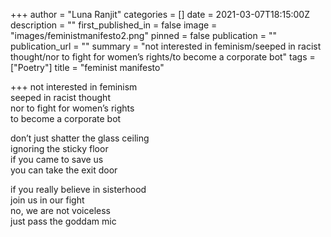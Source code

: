 +++
author = "Luna Ranjit"
categories = []
date = 2021-03-07T18:15:00Z
description = ""
first_published_in = false
image = "images/feministmanifesto2.png"
pinned = false
publication = ""
publication_url = ""
summary = "not interested in feminism/seeped in racist thought/nor to fight for women’s rights/to become a corporate bot"
tags = ["Poetry"]
title = "feminist manifesto"

+++
not interested in feminism  
seeped in racist thought  
nor to fight for women’s rights  
to become a corporate bot

don’t just shatter the glass ceiling  
ignoring the sticky floor  
if you came to save us  
you can take the exit door

if you really believe in sisterhood  
join us in our fight  
no, we are not voiceless  
just pass the goddam mic